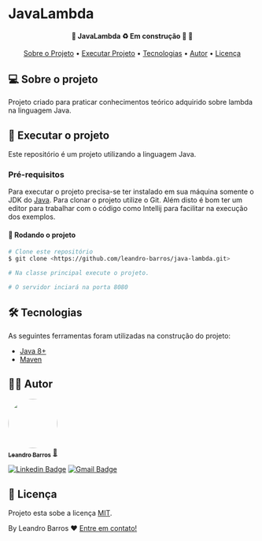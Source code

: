 # JavaLambda

<h4 align="center"> 
	🚧  JavaLambda ♻️ Em construção 🚀 🚧
</h4>

<p align="center" >
 <a href="#-sobre-o-projeto">Sobre o Projeto</a> •
 <a href="#-executar-o-projeto">Executar Projeto</a> • 
 <a href="#-tecnologias">Tecnologias</a> • 
 <a href="#-autor">Autor</a> • 
 <a href="#-licença">Licença</a>
</p>

## 💻 Sobre o projeto

Projeto criado para praticar conhecimentos teórico adquirido sobre lambda na linguagem Java.

## 🚀 Executar o projeto

Este repositório é um projeto utilizando a linguagem Java.

### Pré-requisitos

Para executar o projeto precisa-se ter instalado em sua máquina somente o JDK do [Java](https://aws.amazon.com/pt/corretto/?filtered-posts.sort-by=item.additionalFields.createdDate&filtered-posts.sort-order=desc). Para clonar o projeto utilize o Git. Além disto é bom ter um editor para trabalhar com o código como Intellij para facilitar na execução dos exemplos.

#### 🧭 Rodando o projeto

```bash
# Clone este repositório
$ git clone <https://github.com/leandro-barros/java-lambda.git>

# Na classe principal execute o projeto.

# O servidor inciará na porta 8080

```

## 🛠 Tecnologias

As seguintes ferramentas foram utilizadas na construção do projeto:

- [Java 8+](https://aws.amazon.com/pt/corretto/?filtered-posts.sort-by=item.additionalFields.createdDate&filtered-posts.sort-order=desc)
- [Maven](https://maven.apache.org/)

## 👨‍💻 Autor

<a href="https://www.linkedin.com/in/leandroebarros/">
   <img style="border-radius: 50%;" src="https://avatars.githubusercontent.com/u/13985064?v=4" width="100px;" alt=""/>
  <br />
  <sub><b>Leandro Barros</b></sub></a> <a href="https://www.linkedin.com/in/leandroebarros/" title="leandro">🚀
</a>

[![Linkedin Badge](https://img.shields.io/badge/-Leandro-blue?style=flat-square&logo=Linkedin&logoColor=white&link=https://www.linkedin.com/in/leandroebarros/)](https://www.linkedin.com/in/leandroebarros/) 
[![Gmail Badge](https://img.shields.io/badge/-leandroedbarros@gmail.com-c14438?style=flat-square&logo=Gmail&logoColor=white&link=mailto:leandroedbarros@gmail.com)](leandroedbarros@gmail.com)

## 📝 Licença

Projeto esta sobe a licença [MIT](./LICENSE).

By Leandro Barros ❤️  [Entre em contato!](https://www.linkedin.com/in/leandroebarros/)
